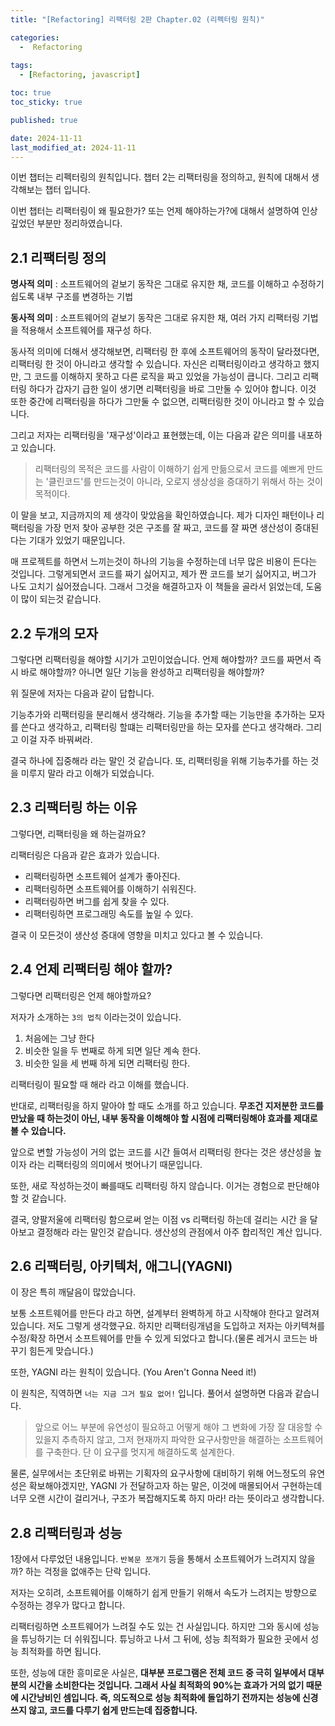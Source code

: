 ```yaml
---
title: "[Refactoring] 리팩터링 2판 Chapter.02 (리펙터링 원칙)"

categories:
  -  Refactoring
  
tags:
  - [Refactoring, javascript]

toc: true
toc_sticky: true

published: true

date: 2024-11-11
last_modified_at: 2024-11-11
---
```


이번 챕터는 리펙터링의 원칙입니다. 챕터 2는 리팩터링을 정의하고, 원칙에 대해서 생각해보는 챕터 입니다. 

이번 챕터는 리팩터링이 왜 필요한가? 또는 언제 해야하는가?에 대해서 설명하여 인상깊었던 부분만 정리하였습니다.

## 2.1 리팩터링 정의

**명사적 의미** : 소프트웨어의 겉보기 동작은 그대로 유지한 채, 코드를 이해하고 수정하기 쉽도록 내부 구조를 변경하는 기법

**동사적 의미** : 소프트웨어의 겉보기 동작은 그대로 유지한 채, 여러 가지 리팩터링 기법을 적용해서 소프트웨어를 재구성 하다.

동사적 의미에 더해서 생각해보면, 리팩터링 한 후에 소프트웨어의 동작이 달라졌다면, 리팩터링 한 것이 아니라고 생각할 수 있습니다. 자신은 리팩터링이라고 생각하고 했지만, 그 코드를 이해하지 못하고 다른 로직을 짜고 있었을 가능성이 큽니다. 그리고 리팩터링 하다가 갑자기 급한 일이 생기면 리팩터링을 바로 그만둘 수 있어야 합니다. 이것 또한 중간에 리팩터링을 하다가 그만둘 수 없으면, 리팩터링한 것이 아니라고 할 수 있습니다.

그리고 저자는 리팩터링을 '재구성'이라고 표현했는데, 이는 다음과 같은 의미를 내포하고 있습니다. 

> 리팩터링의 목적은 코드를 사람이 이해하기 쉽게 만듦으로서 코드를 예쁘게 만드는 '클린코드'를 만드는것이 아니라, 오로지 생상성을 증대하기 위해서 하는 것이 목적이다.

이 말을 보고, 지금까지의 제 생각이 맞았음을 확인하였습니다. 제가 디자인 패턴이나 리팩터링을 가장 먼저 찾아 공부한 것은 구조를 잘 짜고, 코드를 잘 짜면 생산성이 증대된다는 기대가 있었기 때문입니다.

매 프로젝트를 하면서 느끼는것이 하나의 기능을 수정하는데 너무 많은 비용이 든다는 것입니다. 그렇게되면서 코드를 짜기 싫어지고, 제가 짠 코드를 보기 싫어지고, 버그가 나도 고치기 싫어졌습니다. 그래서 그것을 해결하고자 이 책들을 골라서 읽었는데, 도움이 많이 되는것 같습니다.

## 2.2 두개의 모자

그렇다면 리팩터링을 해야할 시기가 고민이었습니다. 언제 해야할까? 코드를 짜면서 즉시 바로 해야할까? 아니면 일단 기능을 완성하고 리팩터링을 해야할까?

위 질문에 저자는 다음과 같이 답합니다.

기능추가와 리팩터링을 분리해서 생각해라. 기능을 추가할 때는 기능만을 추가하는 모자를 쓴다고 생각하고, 리팩터링 할떄는 리팩터링만을 하는 모자를 쓴다고 생각해라. 그리고 이걸 자주 바꿔써라.

결국 하나에 집중해라 라는 말인 것 같습니다. 또, 리팩터링을 위해 기능추가를 하는 것을 미루지 말라 라고 이해가 되었습니다.

## 2.3 리팩터링 하는 이유

그렇다면, 리팩터링을 왜 하는걸까요?

리팩터링은 다음과 같은 효과가 있습니다.

- 리팩터링하면 소프트웨어 설계가 좋아진다.
- 리팩터링하면 소프트웨어를 이해하기 쉬워진다.
- 리팩터링하면 버그를 쉽게 찾을 수 있다.
- 리팩터링하면 프로그래밍 속도를 높일 수 있다.

결국 이 모든것이 생산성 증대에 영향을 미치고 있다고 볼 수 있습니다.

## 2.4 언제 리팩터링 해야 할까?

그렇다면 리팩터링은 언제 해야할까요?

저자가 소개하는 `3의 법칙` 이라는것이 있습니다.

1. 처음에는 그냥 한다
2. 비슷한 일을 두 번째로 하게 되면 일단 계속 한다.
3. 비슷한 일을 세 번째 하게 되면 리팩터링 한다.

리팩터링이 필요할 때 해라 라고 이해를 했습니다.

반대로, 리팩터링을 하지 말아야 할 때도 소개를 하고 있습니다. **무조건 지저분한 코드를 만났을 때 하는것이 아닌, 내부 동작을 이해해야 할 시점에 리팩터링해야 효과를 제대로 볼 수 있습니다.**

앞으로 변할 가능성이 거의 없는 코드를 시간 들여서 리팩터링 한다는 것은 생산성을 높이자 라는 리팩터링의 의미에서 벗어나기 때문입니다. 

또한, 새로 작성하는것이 빠를때도 리팩터링 하지 않습니다. 이거는 경험으로 판단해야 할 것 같습니다. 

결국, 양팔저울에 리팩터링 함으로써 얻는 이점 vs 리팩터링 하는데 걸리는 시간 을 달아보고 결정해라 라는 말인것 같습니다. 생산성의 관점에서 아주 합리적인 계산 입니다.

## 2.6 리팩터링, 아키텍처, 애그니(YAGNI)

이 장은 특히 깨달음이 많았습니다.

보통 소프트웨어를 만든다 라고 하면, 설계부터 완벽하게 하고 시작해야 한다고 알려져 있습니다. 저도 그렇게 생각했구요. 하지만 리팩터링개념을 도입하고 저자는 아키텍쳐를 수정/확장 하면서 소프트웨어를 만들 수 있게 되었다고 합니다.(물론 레거시 코드는 바꾸기 힘든게 맞습니다.)

또한, YAGNI 라는 원칙이 있습니다. (You Aren't Gonna Need it!) 

이 원칙은, 직역하면 `너는 지금 그거 필요 없어!` 입니다. 풀어서 설명하면 다음과 같습니다.

> 앞으로 어느 부분에 유연성이 필요하고 어떻게 해야 그 변화에 가장 잘 대응할 수 있을지 추측하지 않고, 그저 현재까지 파악한 요구사항만을 해결하는 소프트웨어를 구축한다. 단 이 요구를 멋지게 해결하도록 설계한다.

물론, 실무에서는 초단위로 바뀌는 기획자의 요구사항에 대비하기 위해 어느정도의 유연성은 확보해야겠지만, YAGNI 가 전달하고자 하는 말은, 이것에 매몰되어서 구현하는데 너무 오랜 시간이 걸리거나, 구조가 복잡해지도록 하지 마라! 라는 뜻이라고 생각합니다.

## 2.8 리팩터링과 성능

1장에서 다루었던 내용입니다. `반복문 쪼개기` 등을 통해서 소프트웨어가 느려지지 않을까? 하는 걱정을 없애주는 단락 입니다.

저자는 오히려, 소프트웨어를 이해하기 쉽게 만들기 위해서 속도가 느려지는 방향으로 수정하는 경우가 많다고 합니다. 

리팩터링하면 소프트웨어가 느려질 수도 있는 건 사실입니다. 하지만 그와 동시에 성능을 튜닝하기는 더 쉬워집니다. 튜닝하고 나서 그 뒤에, 성능 최적화가 필요한 곳에서 성능 최적화를 하면 됩니다.

또한, 성능에 대한 흥미로운 사실은, **대부분 프로그램은 전체 코드 중 극히 일부에서 대부분의 시간을 소비한다는 것입니다. 그래서 사실 최적화의 90%는 효과가 거의 없기 때문에 시간낭비인 셈입니다. 즉, 의도적으로 성능 최적화에 돌입하기 전까지는 성능에 신경쓰지 않고, 코드를 다루기 쉽게 만드는데 집중합니다.**

